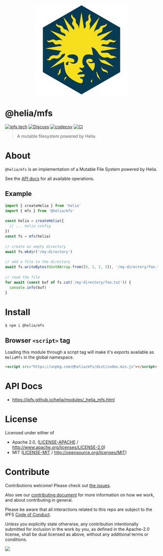 <p align="center">
  <a href="https://github.com/ipfs/helia" title="Helia">
    <img src="https://raw.githubusercontent.com/ipfs/helia/main/assets/helia.png" alt="Helia logo" width="300" />
  </a>
</p>

# @helia/mfs

[![ipfs.tech](https://img.shields.io/badge/project-IPFS-blue.svg?style=flat-square)](https://ipfs.tech)
[![Discuss](https://img.shields.io/discourse/https/discuss.ipfs.tech/posts.svg?style=flat-square)](https://discuss.ipfs.tech)
[![codecov](https://img.shields.io/codecov/c/github/ipfs/helia.svg?style=flat-square)](https://codecov.io/gh/ipfs/helia)
[![CI](https://img.shields.io/github/actions/workflow/status/ipfs/helia/main.yml?branch=main\&style=flat-square)](https://github.com/ipfs/helia/actions/workflows/main.yml?query=branch%3Amain)

> A mutable filesystem powered by Helia

# About

<!--

!IMPORTANT!

Everything in this README between "# About" and "# Install" is automatically
generated and will be overwritten the next time the doc generator is run.

To make changes to this section, please update the @packageDocumentation section
of src/index.js or src/index.ts

To experiment with formatting, please run "npm run docs" from the root of this
repo and examine the changes made.

-->

`@helia/mfs` is an implementation of a Mutable File System powered by Helia.

See the [API docs](https://ipfs.github.io/helia/modules/_helia_mfs.html) for all available operations.

## Example

```typescript
import { createHelia } from 'helia'
import { mfs } from '@helia/mfs'

const helia = createHelia({
  // ... helia config
})
const fs = mfs(helia)

// create an empty directory
await fs.mkdir('/my-directory')

// add a file to the directory
await fs.writeBytes(Uint8Array.from([0, 1, 2, 3]), '/my-directory/foo.txt')

// read the file
for await (const buf of fs.cat('/my-directory/foo.txt')) {
  console.info(buf)
}
```

# Install

```console
$ npm i @helia/mfs
```

## Browser `<script>` tag

Loading this module through a script tag will make it's exports available as `HeliaMfs` in the global namespace.

```html
<script src="https://unpkg.com/@helia/mfs/dist/index.min.js"></script>
```

# API Docs

- <https://ipfs.github.io/helia/modules/_helia_mfs.html>

# License

Licensed under either of

- Apache 2.0, ([LICENSE-APACHE](LICENSE-APACHE) / <http://www.apache.org/licenses/LICENSE-2.0>)
- MIT ([LICENSE-MIT](LICENSE-MIT) / <http://opensource.org/licenses/MIT>)

# Contribute

Contributions welcome! Please check out [the issues](https://github.com/ipfs/helia/issues).

Also see our [contributing document](https://github.com/ipfs/community/blob/master/CONTRIBUTING_JS.md) for more information on how we work, and about contributing in general.

Please be aware that all interactions related to this repo are subject to the IPFS [Code of Conduct](https://github.com/ipfs/community/blob/master/code-of-conduct.md).

Unless you explicitly state otherwise, any contribution intentionally submitted for inclusion in the work by you, as defined in the Apache-2.0 license, shall be dual licensed as above, without any additional terms or conditions.

[![](https://cdn.rawgit.com/jbenet/contribute-ipfs-gif/master/img/contribute.gif)](https://github.com/ipfs/community/blob/master/CONTRIBUTING.md)
